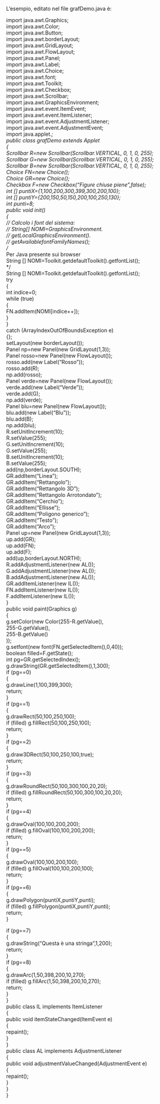 L’esempio, editato nel file grafDemo.java è:

import java.awt.Graphics;  
import java.awt.Color;  
import java.awt.Button;  
import java.awt.borderLayout;  
import java.awt.GridLayout;  
import java.awt.FlowLayout;  
import java.awt.Panel;  
import java.awt.Label;  
import java.awt.Choice;  
import java.awt.font;  
import java.awt.Toolkit;  
import java.awt.Checkbox;  
import java.awt.Scrollbar;  
import java.awt.GraphicsEnvironment;  
import java.awt.event.ItemEvent;  
import java.awt.event.ItemListener;  
import java.awt.event.AdjustmentListener;  
import java.awt.event.AdjustmentEvent;  
import java.applet.*;  
public class grafDemo extends Applet  
{  
Scrollbar R=new Scrollbar(Scrollbar.VERTICAL, 0, 1, 0, 255);  
Scrollbar G=new Scrollbar(Scrollbar.VERTICAL, 0, 1, 0, 255);  
Scrollbar B=new Scrollbar(Scrollbar.VERTICAL, 0, 1, 0, 255);  
Choice FN=new Choice();  
Choice GR=new Choice();  
Checkbox F=new Checkbox(“Figure chiuse piene”,false);  
int \[\] puntiX={1,100,200,300,399,300,200,100};  
int \[\] puntiY={200,150,50,150,200,100,250,130};  
int punti=8;  
public void init()  
{  
// Calcolo i font del sistema:  
// String\[\] NOMI=GraphicsEnvironment.  
// getLocalGraphicsEnvironment().  
// getAvailablefontFamilyNames();  
/*  
Per Java presente sui browser  
String \[\] NOMI=Toolkit.getdefaultToolkit().getfontList();  
*/  
String \[\] NOMI=Toolkit.getdefaultToolkit().getfontList();  
try  
{  
int indice=0;  
while (true)  
{  
FN.addItem(NOMI\[indice++\]);  
}  
}  
catch (ArrayIndexOutOfBoundsException e)  
{};  
setLayout(new borderLayout());  
Panel np=new Panel(new GridLayout(1,3));  
Panel rosso=new Panel(new FlowLayout());  
rosso.add(new Label(“Rosso”));  
rosso.add(R);  
np.add(rosso);  
Panel verde=new Panel(new FlowLayout());  
verde.add(new Label(“Verde”));  
verde.add(G);  
np.add(verde);  
Panel blu=new Panel(new FlowLayout());  
blu.add(new Label(“Blu”));  
blu.add(B);  
np.add(blu);  
R.setUnitIncrement(10);  
R.setValue(255);  
G.setUnitIncrement(10);  
G.setValue(255);  
B.setUnitIncrement(10);  
B.setValue(255);  
add(np,borderLayout.SOUTH);  
GR.addItem(“Linea”);  
GR.addItem(“Rettangolo”);  
GR.addItem(“Rettangolo 3D”);  
GR.addItem(“Rettangolo Arrotondato”);  
GR.addItem(“Cerchio”);  
GR.addItem(“Ellisse”);  
GR.addItem(“Poligono generico”);  
GR.addItem(“Testo”);  
GR.addItem(“Arco”);  
Panel up=new Panel(new GridLayout(1,3));  
up.add(GR);  
up.add(FN);  
up.add(F);  
add(up,borderLayout.NORTH);  
R.addAdjustmentListener(new AL());  
G.addAdjustmentListener(new AL());  
B.addAdjustmentListener(new AL());  
GR.addItemListener(new IL());  
FN.addItemListener(new IL());  
F.addItemListener(new IL());  
}  
public void paint(Graphics g)  
{  
g.setColor(new Color(255-R.getValue(),  
255-G.getValue(),  
255-B.getValue()  
));  
g.setfont(new font(FN.getSelectedItem(),0,40));  
boolean filled=F.getState();  
int pg=GR.getSelectedIndex();  
g.drawString(GR.getSelectedItem(),1,300);  
if (pg==0)  
{  
g.drawLine(1,100,399,300);  
return;  
}  
if (pg==1)  
{  
g.drawRect(50,100,250,100);  
if (filled) g.fillRect(50,100,250,100);  
return;  
}  
if (pg==2)  
{  
g.draw3DRect(50,100,250,100,true);  
return;  
}  
if (pg==3)  
{  
g.drawRoundRect(50,100,300,100,20,20);  
if (filled) g.fillRoundRect(50,100,300,100,20,20);  
return;  
}  
if (pg==4)  
{  
g.drawOval(100,100,200,200);  
if (filled) g.fillOval(100,100,200,200);  
return;  
}  
if (pg==5)  
{  
g.drawOval(100,100,200,100);  
if (filled) g.fillOval(100,100,200,100);  
return;  
}  
if (pg==6)  
{  
g.drawPolygon(puntiX,puntiY,punti);  
if (filled) g.fillPolygon(puntiX,puntiY,punti);  
return;  
}  
  
if (pg==7)  
{  
g.drawString(“Questa è una stringa”,1,200);  
return;  
}  
if (pg==8)  
{  
g.drawArc(1,50,398,200,10,270);  
if (filled) g.fillArc(1,50,398,200,10,270);  
return;  
}  
}  
public class IL implements ItemListener  
{  
public void itemStateChanged(ItemEvent e)  
{  
repaint();  
}  
}  
public class AL implements AdjustmentListener  
{  
public void adjustmentValueChanged(AdjustmentEvent e)  
{  
repaint();  
}  
}  
}